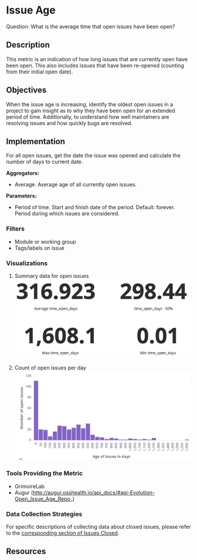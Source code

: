 # Issue Age

Question: What is the average time that open issues have been open?

## Description
This metric is an indication of how long issues that are currently open have been open. This also includes issues that have been re-opened (counting from their initial open date).

## Objectives
When the issue age is increasing, identify the oldest open issues in a project to gain insight as to why they have been open for an extended period of time. Additionally, to understand how well maintainers are resolving issues and how quickly bugs are resolved. 

## Implementation
For all open issues, get the date the issue was opened and calculate the number of days to current date.

**Aggregators:**
* Average. Average age of all currently open issues.

**Parameters:**
* Period of time. Start and finish date of the period. Default: forever.
 Period during which issues are considered.

### Filters
* Module or working group
* Tags/labels on issue

### Visualizations

1. Summary data for open issues
![Summary data for open issues](./images/open_issue_data.png)

2. Count of open issues per day
![Count of open issues per day](./images/open_issue_count_timeseries.png)

### Tools Providing the Metric

* GrimoireLab
* Augur (http://augur.osshealth.io/api_docs/#api-Evolution-Open_Issue_Age_Repo_)

### Data Collection Strategies 

For specific descriptions of collecting data about closed issues, please refer to the [corresponding section of Issues Closed](./Issues_Closed.md#data-collection-strategies).

## Resources
